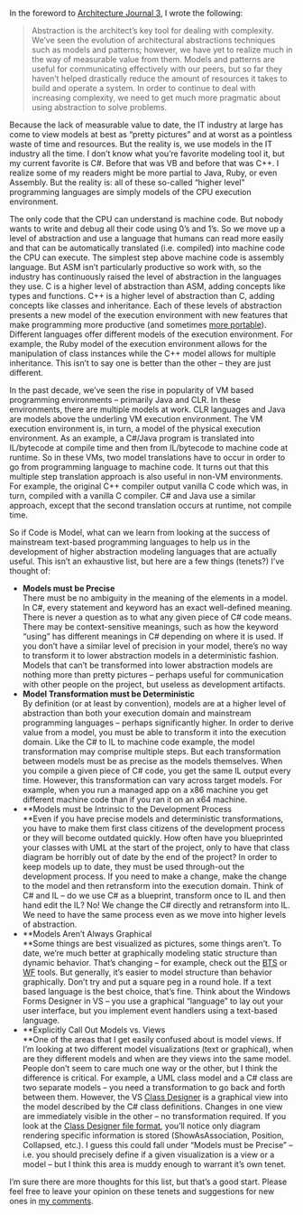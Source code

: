 In the foreword to [Architecture Journal
3](http://www.microsoft.com/architecture/default.aspx?pid=journal.3), I
wrote the following:

> Abstraction is the architect’s key tool for dealing with complexity.
> We’ve seen the evolution of architectural abstractions techniques such
> as models and patterns; however, we have yet to realize much in the
> way of measurable value from them. Models and patterns are useful for
> communicating effectively with our peers, but so far they haven’t
> helped drastically reduce the amount of resources it takes to build
> and operate a system. In order to continue to deal with increasing
> complexity, we need to get much more pragmatic about using abstraction
> to solve problems.

Because the lack of measurable value to date, the IT industry at large
has come to view models at best as “pretty pictures” and at worst as a
pointless waste of time and resources. But the reality is, we use models
in the IT industry all the time. I don’t know what you’re favorite
modeling tool it, but my current favorite is C\#. Before that was VB and
before that was C++. I realize some of my readers might be more partial
to Java, Ruby, or even Assembly. But the reality is: all of these
so-called “higher level” programming languages are simply models of the
CPU execution environment.

The only code that the CPU can understand is machine code. But nobody
wants to write and debug all their code using 0’s and 1’s. So we move up
a level of abstraction and use a language that humans can read more
easily and that can be automatically translated (i.e. compiled) into
machine code the CPU can execute. The simplest step above machine code
is assembly language. But ASM isn’t particularly productive so work
with, so the industry has continuously raised the level of abstraction
in the languages they use. C is a higher level of abstraction than ASM,
adding concepts like types and functions. C++ is a higher level of
abstraction than C, adding concepts like classes and inheritance. Each
of these levels of abstraction presents a new model of the execution
environment with new features that make programming more productive (and
sometimes [more
portable](http://devhawk.net/2005/09/08/Portability+Without+Productivity.aspx)).
Different languages offer different models of the execution environment.
For example, the Ruby model of the execution environment allows for the
manipulation of class instances while the C++ model allows for multiple
inheritance. This isn’t to say one is better than the other – they are
just different.

In the past decade, we’ve seen the rise in popularity of VM based
programming environments – primarily Java and CLR. In these
environments, there are multiple models at work. CLR languages and Java
are models above the underling VM execution environment. The VM
execution environment is, in turn, a model of the physical execution
environment. As an example, a C\#/Java program is translated into
IL/bytecode at compile time and then from IL/bytecode to machine code at
runtime. So in these VMs, two model translations have to occur in order
to go from programming language to machine code. It turns out that this
multiple step translation approach is also useful in non-VM
environments. For example, the original C++ compiler output vanilla C
code which was, in turn, compiled with a vanilla C compiler. C\# and
Java use a similar approach, except that the second translation occurs
at runtime, not compile time.

So if Code is Model, what can we learn from looking at the success of
mainstream text-based programming languages to help us in the
development of higher abstraction modeling languages that are actually
useful. This isn’t an exhaustive list, but here are a few things
(tenets?) I’ve thought of:

-   **Models must be Precise**\
    There must be no ambiguity in the meaning of the elements in a
    model. In C\#, every statement and keyword has an exact well-defined
    meaning. There is never a question as to what any given piece of C\#
    code means. There may be context-sensitive meanings, such as how the
    keyword “using” has different meanings in C\# depending on where it
    is used. If you don’t have a similar level of precision in your
    model, there’s no way to transform it to lower abstraction models in
    a deterministic fashion. Models that can’t be transformed into lower
    abstraction models are nothing more than pretty pictures – perhaps
    useful for communication with other people on the project, but
    useless as development artifacts.
-   **Model Transformation must be Deterministic**\
    By definition (or at least by convention), models are at a higher
    level of abstraction than both your execution domain and mainstream
    programming languages – perhaps significantly higher. In order to
    derive value from a model, you must be able to transform it into the
    execution domain. Like the C\# to IL to machine code example, the
    model transformation may comprise multiple steps. But each
    transformation between models must be as precise as the models
    themselves. When you compile a given piece of C\# code, you get the
    same IL output every time. However, this transformation can vary
    across target models. For example, when you run a managed app on a
    x86 machine you get different machine code than if you ran it on an
    x64 machine.
-   **Models must be Intrinsic to the Development Process\
    **Even if you have precise models and deterministic transformations,
    you have to make them first class citizens of the development
    process or they will become outdated quickly. How often have you
    blueprinted your classes with UML at the start of the project, only
    to have that class diagram be horribly out of date by the end of the
    project? In order to keep models up to date, they must be used
    through-out the development process. If you need to make a change,
    make the change to the model and then retransform into the execution
    domain. Think of C\# and IL – do we use C\# as a blueprint,
    transform once to IL and then hand edit the IL? No! We change the
    C\# directly and retransform into IL. We need to have the same
    process even as we move into higher levels of abstraction.
-   **Models Aren’t Always Graphical\
    **Some things are best visualized as pictures, some things aren’t.
    To date, we’re much better at graphically modeling static structure
    than dynamic behavior. That’s changing – for example, check out the
    [BTS](http://msdn.microsoft.com/library/en-us/sdk/htm/ebiz_prog_useod.gif)
    or
    [WF](http://www.windowsworkflow.net/images/Temp/WWF%20Designer%20Screenshot%20-%20thumbnail2.jpg)
    tools. But generally, it’s easier to model structure than behavior
    graphically. Don’t try and put a square peg in a round hole. If a
    text based language is the best choice, that’s fine. Think about the
    Windows Forms Designer in VS – you use a graphical “language” to lay
    out your user interface, but you implement event handlers using a
    text-based language.
-   **Explicitly Call Out Models vs. Views\
    **One of the areas that I get easily confused about is model views.
    If I’m looking at two different model visualizations (text or
    graphical), when are they different models and when are they views
    into the same model. People don’t seem to care much one way or the
    other, but I think the difference is critical. For example, a UML
    class model and a C\# class are two separate models – you need a
    transformation to go back and forth between them. However, the VS
    [Class Designer](http://blogs.msdn.com/classdesigner/) is a
    graphical view into the model described by the C\# class
    definitions. Changes in one view are immediately visible in the
    other – no transformation required. If you look at the [Class
    Designer file
    format](http://blogs.msdn.com/classdesigner/archive/2005/07/29/444501.aspx),
    you’ll notice only diagram rendering specific information is stored
    (ShowAsAssociation, Position, Collapsed, etc.). I guess this could
    fall under “Models must be Precise” – i.e. you should precisely
    define if a given visualization is a view or a model – but I think
    this area is muddy enough to warrant it’s own tenet.

I’m sure there are more thoughts for this list, but that’s a good start.
Please feel free to leave your opinion on these tenets and suggestions
for new ones in [my
comments](http://devhawk.net/CommentView,guid,7d6d6cb2-2300-4e39-8ad8-a2910d81d498.aspx).
